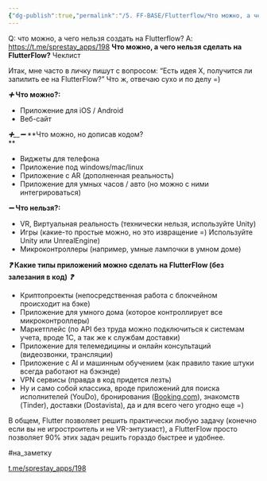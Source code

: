 ```yaml
---
{"dg-publish":true,"permalink":"/5. FF-BASE/Flutterflow/Что можно, а чего нельзя создать на Flutterflow/","created":"2024-10-23T11:05:50.009-03:00","updated":"2024-11-26T09:40:03.792-03:00"}
---
```


Q: что можно, а чего нельзя создать на Flutterflow?
A: https://t.me/sprestay_apps/198
**Что можно, а чего нельзя сделать на FlutterFlow?** Чеклист  
  
Итак, мне часто в личку пишут с вопросом: “Есть идея Х, получится ли запилить ее на FlutterFlow?” Что ж, отвечаю сухо и по делу =)  
  
_**➕**_ **Что можно?:**  
  
- Приложение для iOS / Android  
- Веб-сайт  
  
_**➕**__**➖**_ **Что можно, но дописав кодом?  
**  
- Виджеты для телефона  
- Приложение под windows/mac/linux  
- Приложение с AR (дополненная реальность)  
- Приложение для умных часов / авто (но можно с ними интегрироваться)  
  
_**➖**_ **Что нельзя?:**  
  
- VR, Виртуальная реальность (технически нельзя, используйте Unity)  
- Игры (какие-то простые можно, но это извращение =) Используйте Unity или UnrealEngine)  
- Микроконтроллеры (например, умные лампочки в умном доме)  
  
  
  
_**❓**_ **Какие типы приложений можно сделать на FlutterFlow (без залезания в код)** _**❓**_  
  
- Криптопроекты (непосредственная работа с блокчейном происходит на бэке)  
- Приложение для умного дома (которое контроллирует все микроконтроллеры)  
- Маркетплейс (по API без труда можно подключиться к системам учета, вроде 1C, а так же к службам доставки)  
- Приложение для телемедицины и онлайн консультаций (видеозвонки, трансляции)  
- Приложение с AI и машинным обучением (как правило такие штуки всегда работают на бэкэнде)  
- VPN сервисы (правда в код придется лезть)  
- Ну и само собой классика, вроде приложений для поиска исполнителей (YouDo), бронирования ([Booking.com](http://booking.com/)), знакомств (Tinder), доставки (Dostavista), да и для всего чего угодно еще =)  
  
В общем, Flutter позволяет решить практически любую задачу (конечно если вы не игростроитель и не VR-энтузиаст), а FlutterFlow просто позволяет 90% этих задач решить гораздо быстрее и удобнее.  
  
#на_заметку

[t.me/sprestay_apps/198](https://t.me/sprestay_apps/198)